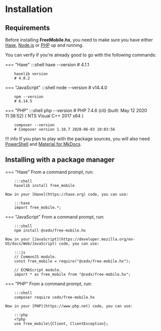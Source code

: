 # Installation

## Requirements
Before installing **FreeMobile.hx**, you need to make sure you have either
[Haxe](https://haxe.org), [Node.js](https://nodejs.org) or [PHP](https://www.php.net) up and running.
		
You can verify if you're already good to go with the following commands:

=== "Haxe"
		:::shell
		haxe --version
		# 4.1.1

		haxelib version
		# 4.0.2

=== "JavaScript"
		:::shell
		node --version
		# v14.4.0

		npm --version
		# 6.14.5

=== "PHP"
		:::shell
		php --version
		# PHP 7.4.6 (cli) (built: May 12 2020 11:38:52) ( NTS Visual C++ 2017 x64 )

		composer --version
		# Composer version 1.10.7 2020-06-03 10:03:56

!!! info
	If you plan to play with the package sources, you will also need
	[PowerShell](https://docs.microsoft.com/en-us/powershell) and [Material for MkDocs](https://squidfunk.github.io/mkdocs-material).

## Installing with a package manager

=== "Haxe"
	From a command prompt, run:

		:::shell
		haxelib install free_mobile

	Now in your [Haxe](https://haxe.org) code, you can use:

		:::haxe
		import free_mobile.*;

=== "JavaScript"
	From a command prompt, run:

		:::shell
		npm install @cedx/free-mobile.hx

	Now in your [JavaScript](https://developer.mozilla.org/en-US/docs/Web/JavaScript) code, you can use:

		:::js
		// CommonJS module.
		const free_mobile = require("@cedx/free-mobile.hx");

		// ECMAScript module.
		import * as free_mobile from "@cedx/free-mobile.hx";

=== "PHP"
	From a command prompt, run:

		:::shell
		composer require cedx/free-mobile.hx

	Now in your [PHP](https://www.php.net) code, you can use:

		:::php
		<?php
		use free_mobile\{Client, ClientException};
